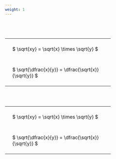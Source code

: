 ```yaml
---
weight: 1
---
```


#  
<br>
<style type="text/css">
#T_56973 th.col_heading {
  text-align: left;
  font-size: 1em;
}
#T_56973 td {
  text-align: left;
  font-size: 1em;
  padding: 1.5em;
}
#T_56973_row0_col0, #T_56973_row1_col0 {
  width: 300px;
  white-space: pre-wrap;
}
</style>
<table id="T_56973">
  <thead>
  </thead>
  <tbody>
    <tr>
      <td id="T_56973_row0_col0" class="data row0 col0" >$ \sqrt{xy} = \sqrt{x} \times \sqrt{y} $</td>
    </tr>
    <tr>
      <td id="T_56973_row1_col0" class="data row1 col0" >$ \sqrt{\dfrac{x}{y}} = \dfrac{\sqrt{x}}{\sqrt{y}} $</td>
    </tr>
  </tbody>
</table>

<br><br>
<style type="text/css">
#T_64321 th.col_heading {
  text-align: left;
  font-size: 1em;
}
#T_64321 td {
  text-align: left;
  font-size: 1em;
  padding: 1.5em;
}
#T_64321_row0_col0, #T_64321_row1_col0 {
  width: 300px;
  white-space: pre-wrap;
}
</style>
<table id="T_64321">
  <thead>
  </thead>
  <tbody>
    <tr>
      <td id="T_64321_row0_col0" class="data row0 col0" >$ \sqrt{xy} = \sqrt{x} \times \sqrt{y} $</td>
    </tr>
    <tr>
      <td id="T_64321_row1_col0" class="data row1 col0" >$ \sqrt{\dfrac{x}{y}} = \dfrac{\sqrt{x}}{\sqrt{y}} $</td>
    </tr>
  </tbody>
</table>
